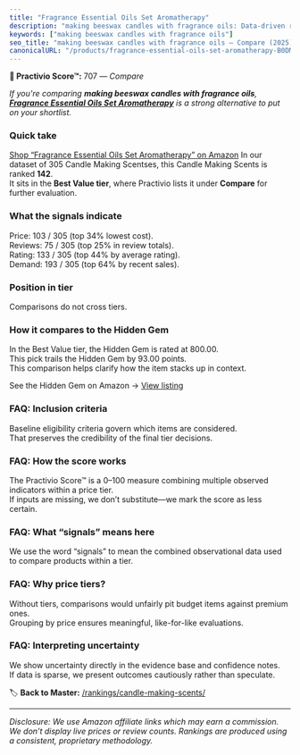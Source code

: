 ```yaml
---
title: "Fragrance Essential Oils Set Aromatherapy"
description: "making beeswax candles with fragrance oils: Data-driven ranking using the Practivio Score™. Positioned by quality, value, demand, findability, momentum."
keywords: ["making beeswax candles with fragrance oils"]
seo_title: "making beeswax candles with fragrance oils — Compare (2025)"
canonicalURL: "/products/fragrance-essential-oils-set-aromatherapy-B0DM7XS2WP/"
---
```


**🛒 Practivio Score™:** 707 — _Compare_


*If you're comparing **making beeswax candles with fragrance oils**, **[Fragrance Essential Oils Set Aromatherapy](https://www.amazon.com/dp/B0DM7XS2WP?tag=practivio-20)** is a strong alternative to put on your shortlist.*
### Quick take
[Shop “Fragrance Essential Oils Set Aromatherapy” on Amazon](https://www.amazon.com/dp/B0DM7XS2WP?tag=practivio-20)
In our dataset of 305 Candle Making Scentses, this Candle Making Scents is ranked **142**.  
It sits in the **Best Value tier**, where Practivio lists it under **Compare** for further evaluation.

### What the signals indicate
Price: 103 / 305 (top 34% lowest cost).  
Reviews: 75 / 305 (top 25% in review totals).  
Rating: 133 / 305 (top 44% by average rating).  
Demand: 193 / 305 (top 64% by recent sales).

### Position in tier
Comparisons do not cross tiers.

### How it compares to the Hidden Gem
In the Best Value tier, the Hidden Gem is rated at 800.00.  
This pick trails the Hidden Gem by 93.00 points.  
This comparison helps clarify how the item stacks up in context.  

See the Hidden Gem on Amazon → [View listing](https://www.amazon.com/dp/B0F18RY1FR?tag=practivio-20)

### FAQ: Inclusion criteria
Baseline eligibility criteria govern which items are considered.  
That preserves the credibility of the final tier decisions.

### FAQ: How the score works
The Practivio Score™ is a 0–100 measure combining multiple observed indicators within a price tier.  
If inputs are missing, we don’t substitute—we mark the score as less certain.

### FAQ: What “signals” means here
We use the word “signals” to mean the combined observational data used to compare products within a tier.

### FAQ: Why price tiers?
Without tiers, comparisons would unfairly pit budget items against premium ones.  
Grouping by price ensures meaningful, like-for-like evaluations.

### FAQ: Interpreting uncertainty
We show uncertainty directly in the evidence base and confidence notes.  
If data is sparse, we present outcomes cautiously rather than speculate.

<!-- Missing template for Compare/CompareWithinPriceClass -->


🏷️ **Back to Master:** [/rankings/candle-making-scents/](/rankings/candle-making-scents/)

---
_Disclosure: We use Amazon affiliate links which may earn a commission. We don’t display live prices or review counts. Rankings are produced using a consistent, proprietary methodology._
